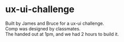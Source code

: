 # ux-ui-challenge

Built by James and Bruce for a ux-ui challenge.  
Comp was designed by classmates.  
The  handed out at 1pm, and we had 2 hours to build it.

